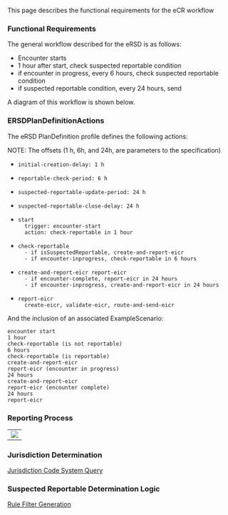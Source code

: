 This page describes the functional requirements for the eCR workflow

### Functional Requirements

The general workflow described for the eRSD is as follows:

*  Encounter starts
*  1 hour after start, check suspected reportable condition
*  if encounter in progress, every 6 hours, check suspected reportable condition
*  if suspected reportable condition, every 24 hours, send

A diagram of this workflow is shown below.

### ERSDPlanDefinitionActions

The eRSD PlanDefinition profile defines the following actions:

NOTE: The offsets (1 h, 6h, and 24h, are parameters to the specification)
  *     initial-creation-delay: 1 h
  *     reportable-check-period: 6 h
  *     suspected-reportable-update-period: 24 h
  *     suspected-reportable-close-delay: 24 h

*     start
        trigger: encounter-start
        action: check-reportable in 1 hour


*     check-reportable
        - if isSuspectedReportable, create-and-report-eicr
        - if encounter-inprogress, check-reportable in 6 hours


*     create-and-report-eicr report-eicr
        - if encounter-complete, report-eicr in 24 hours
        - if encounter-inprogress, create-and-report-eicr in 24 hours


*     report-eicr
        create-eicr, validate-eicr, route-and-send-eicr

And the inclusion of an associated ExampleScenario:

    encounter start
    1 hour
    check-reportable (is not reportable)
    6 hours
    check-reportable (is reportable)
    create-and-report-eicr
    report-eicr (encounter in progress)
    24 hours
    create-and-report-eicr
    report-eicr (encounter complete)
    24 hours
    report-eicr


### Reporting Process

<table><tr><td><img src="ersd-processing.drawio.svg" /></td></tr></table>

### Jurisdiction Determination

<a href="ersd_jurisdictions_codesystem_query.html">Jurisdiction Code System Query</a>

### Suspected Reportable Determination Logic

<a href="rule_filter_generation.html">Rule Filter Generation</a>
